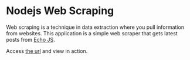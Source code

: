 Nodejs Web Scraping
===================

Web scraping is a technique in data extraction where you pull information from websites. This application is a simple web scraper that gets latest posts from [Echo JS](http://www.echojs.com/).

Access [the url](http://node-web-scraping.herokuapp.com/scraper) and view in action.
